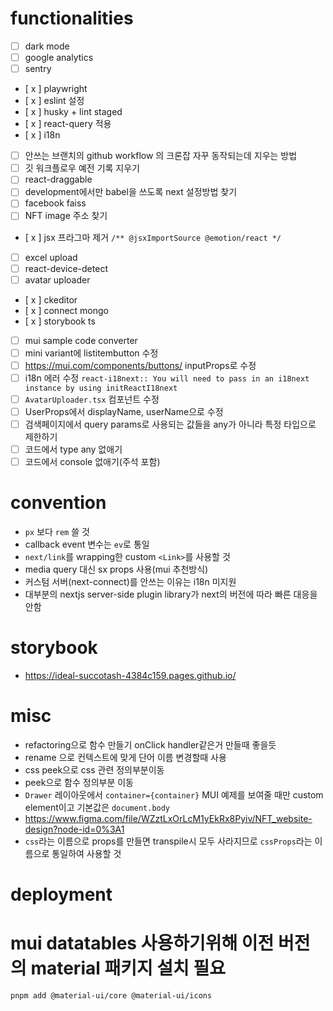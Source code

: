 # functionalities

- [ ] dark mode
- [ ] google analytics
- [ ] sentry
- [ x ] playwright
- [ x ] eslint 설정
- [ x ] husky + lint staged
- [ x ] react-query 적용
- [ x ] i18n
- [ ] 안쓰는 브랜치의 github workflow 의 크론잡 자꾸 동작되는데 지우는 방법
- [ ] 깃 워크플로우 예전 기록 지우기
- [ ] react-draggable
- [ ] development에서만 babel을 쓰도록 next 설정방법 찾기
- [ ] facebook faiss
- [ ] NFT image 주소 찾기
- [ x ] jsx 프라그마 제거 `/** @jsxImportSource @emotion/react */`
- [ ] excel upload
- [ ] react-device-detect
- [ ] avatar uploader
- [ x ] ckeditor
- [ x ] connect mongo
- [ x ] storybook ts
- [ ] mui sample code converter
- [ ] mini variant에 listitembutton 수정
- [ ] https://mui.com/components/buttons/ inputProps로 수정
- [ ] i18n 에러 수정 `react-i18next:: You will need to pass in an i18next instance by using initReactI18next`
- [ ] `AvatarUploader.tsx` 컴포넌트 수정
- [ ] UserProps에서 displayName, userName으로 수정
- [ ] 검색페이지에서 query params로 사용되는 값들을 any가 아니라 특정 타입으로 제한하기
- [ ] 코드에서 type any 없애기
- [ ] 코드에서 console 없애기(주석 포함)

# convention

- `px` 보다 `rem` 쓸 것
- callback event 변수는 `ev`로 통일
- `next/link`를 wrapping한 custom `<Link>`를 사용할 것
- media query 대신 sx props 사용(mui 추천방식)
- 커스텀 서버(next-connect)를 안쓰는 이유는 i18n 미지원
- 대부분의 nextjs server-side plugin library가 next의 버전에 따라 빠른 대응을 안함

# storybook

- https://ideal-succotash-4384c159.pages.github.io/

# misc

- refactoring으로 함수 만들기 onClick handler같은거 만들때 좋을듯
- rename 으로 컨텍스트에 맞게 단어 이름 변경할때 사용
- css peek으로 css 관련 정의부분이동
- peek으로 함수 정의부분 이동
- `Drawer` 레이아웃에서 `container={container}` MUI 예제를 보여줄 때만 custom element이고 기본값은 `document.body`
- https://www.figma.com/file/WZztLxOrLcM1yEkRx8Pyiv/NFT_website-design?node-id=0%3A1
- `css`라는 이름으로 props를 만들면 transpile시 모두 사라지므로 `cssProps`라는 이름으로 통일하여 사용할 것

# deployment

# mui datatables 사용하기위해 이전 버전의 material 패키지 설치 필요

```sh
pnpm add @material-ui/core @material-ui/icons
```
